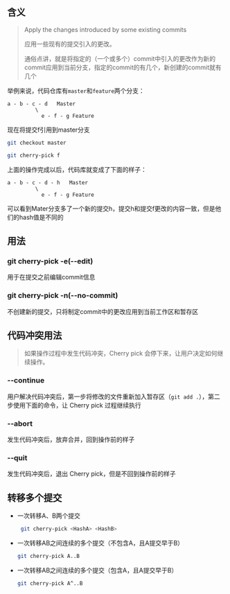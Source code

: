 ## 含义

> Apply the changes introduced by some existing commits
>
> 应用一些现有的提交引入的更改。
>
> 通俗点讲，就是将指定的（一个或多个）commit中引入的更改作为新的commit应用到当前分支，指定的commit的有几个，新创建的commit就有几个

举例来说，代码仓库有`master`和`feature`两个分支：

```
a - b - c - d   Master
         \
           e - f - g Feature
```

现在将提交f引用到master分支

```bash
git checkout master

git cherry-pick f
```

上面的操作完成以后，代码库就变成了下面的样子：

```
a - b - c - d - h   Master
         \
           e - f - g Feature
```

可以看到Mater分支多了一个新的提交h，提交h和提交f更改的内容一致，但是他们的hash值是不同的

## 用法

### git cherry-pick -e(--edit)

用于在提交之前编辑commit信息

### git cherry-pick -n(--no-commit)

不创建新的提交，只将制定commit中的更改应用到当前工作区和暂存区

## 代码冲突用法

> 如果操作过程中发生代码冲突，Cherry pick 会停下来，让用户决定如何继续操作。

### --continue

用户解决代码冲突后，第一步将修改的文件重新加入暂存区（`git add .`），第二步使用下面的命令，让 Cherry pick 过程继续执行

### --abort

发生代码冲突后，放弃合并，回到操作前的样子

### --quit

发生代码冲突后，退出 Cherry pick，但是不回到操作前的样子



## 转移多个提交

- 一次转移A、B两个提交

  ```bash
   git cherry-pick <HashA> <HashB>
  ```

- 一次转移AB之间连续的多个提交（不包含A，且A提交早于B）

  ```bash
  git cherry-pick A..B 
  ```

- 一次转移AB之间连续的多个提交（包含A，且A提交早于B）

  ```bash
  git cherry-pick A^..B 
  ```

  

